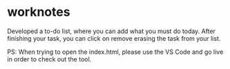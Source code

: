 # worknotes

Developed a to-do list, where you can add what you must do today. After finishing your task, you can click on remove erasing the task from your list.

PS: When trying to open the index.html, please use the VS Code and go live in order to check out the tool.
